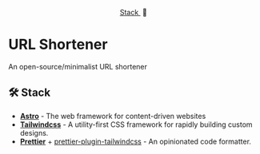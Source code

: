 <div align="center">
<a href="">
<!-- <img src="static/images/readme.png"> -->
</a>
<p></p>
</div>

<div align="center">
    <a href="#-Stack" target="_blank">
        Stack
    </a>
    <span>&nbsp;🔹&nbsp;</span>
    
</div>

# URL Shortener

An open-source/minimalist URL shortener

## 🛠️ Stack

- [**Astro**](https://astro.build/) - The web framework for content-driven websites
- [**Tailwindcss**](https://tailwindcss.com/) - A utility-first CSS framework for rapidly building custom designs.
- [**Prettier**](https://prettier.io/) + [prettier-plugin-tailwindcss](https://github.com/tailwindlabs/prettier-plugin-tailwindcss) - An opinionated code formatter.
